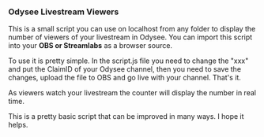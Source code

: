 ### Odysee Livestream Viewers

This is a small script you can use on localhost from any folder to display the number of viewers of your livestream in Odysee. You can import this script into your **OBS or Streamlabs** as a browser source.

To use it is pretty simple. In the script.js file you need to change the "xxx" and put the ClaimID of your Odysee channel, then you need to save the changes, upload the file to OBS and go live with your channel. That's it.

As viewers watch your livestream the counter will display the number in real time.

This is a pretty basic script that can be improved in many ways. I hope it helps.

